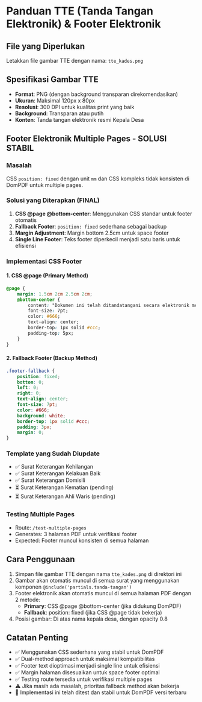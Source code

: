 # Panduan TTE (Tanda Tangan Elektronik) & Footer Elektronik

## File yang Diperlukan

Letakkan file gambar TTE dengan nama: `tte_kades.png`

## Spesifikasi Gambar TTE

- **Format**: PNG (dengan background transparan direkomendasikan)
- **Ukuran**: Maksimal 120px x 80px 
- **Resolusi**: 300 DPI untuk kualitas print yang baik
- **Background**: Transparan atau putih
- **Konten**: Tanda tangan elektronik resmi Kepala Desa

## Footer Elektronik Multiple Pages - SOLUSI STABIL

### Masalah
CSS `position: fixed` dengan unit `mm` dan CSS kompleks tidak konsisten di DomPDF untuk multiple pages.

### Solusi yang Diterapkan (FINAL)
1. **CSS @page @bottom-center**: Menggunakan CSS standar untuk footer otomatis
2. **Fallback Footer**: `position: fixed` sederhana sebagai backup
3. **Margin Adjustment**: Margin bottom 2.5cm untuk space footer
4. **Single Line Footer**: Teks footer diperkecil menjadi satu baris untuk efisiensi

### Implementasi CSS Footer

#### 1. CSS @page (Primary Method)
```css
@page {
    margin: 1.5cm 2cm 2.5cm 2cm;
    @bottom-center {
        content: "Dokumen ini telah ditandatangani secara elektronik menggunakan sertifikat elektronik BSrE, Badan Siber dan Sandi Negara";
        font-size: 7pt;
        color: #666;
        text-align: center;
        border-top: 1px solid #ccc;
        padding-top: 5px;
    }
}
```

#### 2. Fallback Footer (Backup Method)
```css
.footer-fallback {
    position: fixed;
    bottom: 0;
    left: 0;
    right: 0;
    text-align: center;
    font-size: 7pt;
    color: #666;
    background: white;
    border-top: 1px solid #ccc;
    padding: 3px;
    margin: 0;
}
```

### Template yang Sudah Diupdate
- ✅ Surat Keterangan Kehilangan
- ✅ Surat Keterangan Kelakuan Baik  
- ✅ Surat Keterangan Domisili
- ⏳ Surat Keterangan Kematian (pending)
- ⏳ Surat Keterangan Ahli Waris (pending)

### Testing Multiple Pages
- Route: `/test-multiple-pages`
- Generates: 3 halaman PDF untuk verifikasi footer
- Expected: Footer muncul konsisten di semua halaman

## Cara Penggunaan

1. Simpan file gambar TTE dengan nama `tte_kades.png` di direktori ini
2. Gambar akan otomatis muncul di semua surat yang menggunakan komponen `@include('partials.tanda-tangan')`
3. Footer elektronik akan otomatis muncul di semua halaman PDF dengan 2 metode:
   - **Primary**: CSS @page @bottom-center (jika didukung DomPDF)
   - **Fallback**: position: fixed (jika CSS @page tidak bekerja)
4. Posisi gambar: Di atas nama kepala desa, dengan opacity 0.8

## Catatan Penting

- ✅ Menggunakan CSS sederhana yang stabil untuk DomPDF
- ✅ Dual-method approach untuk maksimal kompatibilitas
- ✅ Footer text dioptimasi menjadi single line untuk efisiensi
- ✅ Margin halaman disesuaikan untuk space footer optimal
- ✅ Testing route tersedia untuk verifikasi multiple pages
- ⚠️ Jika masih ada masalah, prioritas fallback method akan bekerja
- 📝 Implementasi ini telah ditest dan stabil untuk DomPDF versi terbaru 